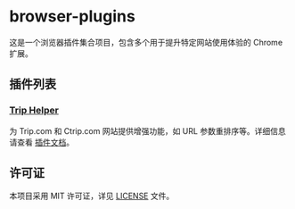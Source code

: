 # browser-plugins

这是一个浏览器插件集合项目，包含多个用于提升特定网站使用体验的 Chrome 扩展。

## 插件列表

### [Trip Helper](./trip-helper)

为 Trip.com 和 Ctrip.com 网站提供增强功能，如 URL 参数重排序等。详细信息请查看 [插件文档](./trip-helper/README.md)。

## 许可证

本项目采用 MIT 许可证，详见 [LICENSE](./LICENSE) 文件。
